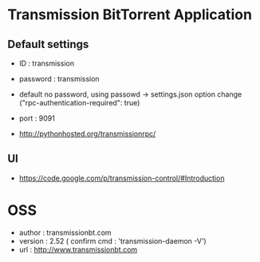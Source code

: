 Transmission BitTorrent Application
====

Default settings
----
* ID : transmission
* password : transmission
* default no password, using passowd -> settings.json option change ("rpc-authentication-required": true)
* port : 9091

* http://pythonhosted.org/transmissionrpc/

UI
----
* https://code.google.com/p/transmission-control/#Introduction

OSS
====
* author : transmissionbt.com
* version : 2.52 ( confirm cmd : 'transmission-daemon -V')
* url : http://www.transmissionbt.com
